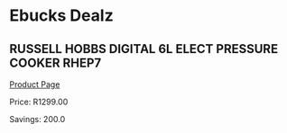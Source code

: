 
# Ebucks Dealz
## RUSSELL HOBBS DIGITAL 6L ELECT PRESSURE COOKER RHEP7
[Product Page](https://www.ebucks.com/web/shop/productSelected.do?prodId=1155326480&catId=704983235)

Price: R1299.00

Savings: 200.0


	